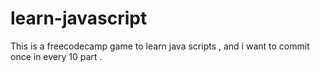 # learn-javascript

This is a freecodecamp game to learn java scripts ,
and i want to commit once in  every 10 part .
